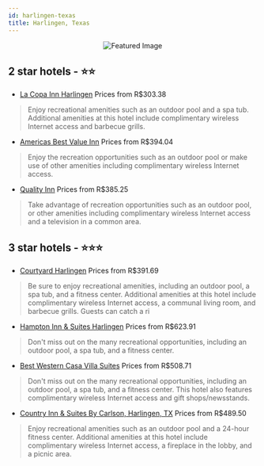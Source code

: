```yaml
---
id: harlingen-texas
title: Harlingen, Texas
---
```


<center><img src="https://i.travelapi.com/hotels/1000000/50000/41800/41722/a17f6174_z.jpg" alt="Featured Image" /></center>


##  2 star hotels - ⭐️⭐️

-    [La Copa Inn Harlingen](https://us.hurb.com/hotels/harlingen/la-copa-inn-harlingen-JNP-JP182938?cmp=18055) Prices from R$303.38
   > Enjoy recreational amenities such as an outdoor pool and a spa tub. Additional amenities at this hotel include complimentary wireless Internet access and barbecue grills.
-    [Americas Best Value Inn](https://us.hurb.com/hotels/harlingen/americas-best-value-inn-JNP-JP409630?cmp=18055) Prices from R$394.04
   > Enjoy the recreation opportunities such as an outdoor pool or make use of other amenities including complimentary wireless Internet access.
-    [Quality Inn](https://us.hurb.com/hotels/harlingen/quality-inn-JNP-JP009900?cmp=18055) Prices from R$385.25
   > Take advantage of recreation opportunities such as an outdoor pool, or other amenities including complimentary wireless Internet access and a television in a common area.

##  3 star hotels - ⭐️⭐️⭐️

-    [Courtyard Harlingen](https://us.hurb.com/hotels/harlingen/courtyard-harlingen-JNP-JP074258?cmp=18055) Prices from R$391.69
   > Be sure to enjoy recreational amenities, including an outdoor pool, a spa tub, and a fitness center. Additional amenities at this hotel include complimentary wireless Internet access, a communal living room, and barbecue grills. Guests can catch a ri
-    [Hampton Inn & Suites Harlingen](https://us.hurb.com/hotels/harlingen/hampton-inn-suites-harlingen-JNP-JP036663?cmp=18055) Prices from R$623.91
   > Don't miss out on the many recreational opportunities, including an outdoor pool, a spa tub, and a fitness center.
-    [Best Western Casa Villa Suites](https://us.hurb.com/hotels/harlingen/best-western-casa-villa-suites-JNP-JP237514?cmp=18055) Prices from R$508.71
   > Don't miss out on the many recreational opportunities, including an outdoor pool, a spa tub, and a fitness center. This hotel also features complimentary wireless Internet access and gift shops/newsstands.
-    [Country Inn & Suites By Carlson, Harlingen, TX](https://us.hurb.com/hotels/harlingen/country-inn-suites-by-carlson-harlingen-tx-JNP-JP496850?cmp=18055) Prices from R$489.50
   > Enjoy recreational amenities such as an outdoor pool and a 24-hour fitness center. Additional amenities at this hotel include complimentary wireless Internet access, a fireplace in the lobby, and a picnic area.
